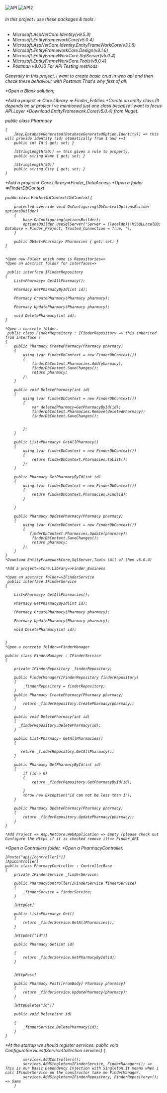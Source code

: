 ![API](https://gblobscdn.gitbook.com/assets%2F-MRsSS_At9fCka5xk3SA%2F-MX3PAsNI7hXwzrLIWvU%2F-MX3PH7_BRyO_87M2ifm%2FAPI.jpg?alt=media&token=150823f3-a681-4ffa-a774-f47f32bbaf96)
![API2](https://gblobscdn.gitbook.com/assets%2F-MRsSS_At9fCka5xk3SA%2F-MX3PAsNI7hXwzrLIWvU%2F-MX3PH7ciW-QJjOf-768%2FAPIMETHODS.png?alt=media&token=88f0b5f9-caef-46b1-b736-1441a6c9c782)
<h6>In this project i use these packages & tools :<h6>

* Microsoft.AspNetCore.Identity(v9.5.3)
* Microsoft.EntityFrameworkCore(v5.0.4)
* Microsoft.AspNetCore.Identity.EntityFrameWorkCore(v3.1.6)
* Microsoft.EntityFrameworkCore.Design(v3.1.6)
* Microsoft.EntityFrameWorkCore.SqlServer(v5.0.4)
* Microsoft.EntityFrameWorkCore.Tools(v5.0.4)
* Postman v8.0.10 For API Testing methods

Generally in this project, i want to create basic crud in web api and then check these behaviour with Postman.That's why first of all;

*Open a Blank solution;

*Add a project => Core.Library => Finder_Entities
*Create an entity class.(It depends on ur project i ve mentioned just one class because i want to focus APİ.Layer
*Download EntityFramework.Core(v5.0.4) from Nuget.

 public class Pharmacy

    {
        [Key,DatabaseGenerated(DatabaseGeneratedOption.Identity)] => this will provide identity (id) otomatically from 1 and ++1
        public int Id { get; set; }

        [StringLength(50)] => this gives a rule to property.
        public string Name { get; set; }

        [StringLength(50)]
        public string City { get; set; }
    }
    
  *Add a project=> Core.Library=>Finder_DataAccess
  *Open a folder =>FinderDbContext
  
   public class FinderDbContext:DbContext
    {

        protected override void OnConfiguring(DbContextOptionsBuilder optionsBuilder)
        {
            base.OnConfiguring(optionsBuilder);
            optionsBuilder.UseSqlServer("Server = (localdb)\\MSSQLLocalDB; Database = Finder_Project; Trusted_Connection = True; ");
        }

        public DbSet<Pharmacy> Pharmacies { get; set; }
    }
    
    
    *Open new Folder which name is Repositories=>
    *Open an abstract folder for interfaces=>
    
     public interface IFinderRepository
    {
        List<Pharmacy> GetAllPharmacy();

        Pharmacy GetPharmacyById(int id);

        Pharmacy CreatePharmacy(Pharmacy pharmacy);

        Pharmacy UpdatePharmacy(Pharmacy pharmacy);

        void DeletePharmacy(int id);
    }
    
    *Open a concrete folder.
     public class FinderRepository : IFinderRepository => this inherited from interface !
    {
        public Pharmacy CreatePharmacy(Pharmacy pharmacy)
        {
            using (var finderDbContext = new FinderDbContext())
            {
                finderDbContext.Pharmacies.Add(pharmacy);
                finderDbContext.SaveChanges();
                return pharmacy;
            };
        }

        public void DeletePharmacy(int id)
        {
            using (var finderDbContext = new FinderDbContext())
            {
                var deletedPharmacy=GetPharmacyById(id);
                finderDbContext.Pharmacies.Remove(deletedPharmacy);
                finderDbContext.SaveChanges();


            };
        }

        public List<Pharmacy> GetAllPharmacy()
        {
            using (var finderDbContext = new FinderDbContext())
            {
                return finderDbContext.Pharmacies.ToList();
            };
        }

        public Pharmacy GetPharmacyById(int id)
        {
            using (var finderDbContext = new FinderDbContext())
            {
                return finderDbContext.Pharmacies.Find(id);
            }
            
        }

        public Pharmacy UpdatePharmacy(Pharmacy pharmacy)
        {
            using (var finderDbContext = new FinderDbContext())
            {
               finderDbContext.Pharmacies.Update(pharmacy);
                finderDbContext.SaveChanges();
                return pharmacy;
            };
        }
    } 
    *Download EntityFrameworkCore,SqlServer,Tools (All of them v5.0.4)
    
    *Add a project=>Core.Library=>Finder_Business
    
    *Open an abstract folder=>IFinderService
     public interface IFinderService
    {

        List<Pharmacy> GetAllPharmacies();

        Pharmacy GetPharmacyById(int id);

        Pharmacy CreatePharmacy(Pharmacy pharmacy);

        Pharmacy UpdatePharmacy(Pharmacy pharmacy);

        void DeletePharmacy(int id);


    }
    *Open a concrete folder=>FinderManager
    
    public class FinderManager : IFinderService
    {

        private IFinderRepository _finderRepository;

        public FinderManager(IFinderRepository finderRepository)
        {
            _finderRepository = finderRepository;
        }
        public Pharmacy CreatePharmacy(Pharmacy pharmacy)
        {
            return _finderRepository.CreatePharmacy(pharmacy);
        }

        public void DeletePharmacy(int id)
        {
          _finderRepository.DeletePharmacy(id);
        }

        public List<Pharmacy> GetAllPharmacies()
        {
          
           return _finderRepository.GetAllPharmacy();
        }

        public Pharmacy GetPharmacyById(int id)
        {
            if (id > 0)
            {
                return _finderRepository.GetPharmacyById(id);

            }
            throw new Exception("id can not be less than 1");
        }

        public Pharmacy UpdatePharmacy(Pharmacy pharmacy)
        {
            return _finderRepository.UpdatePharmacy(pharmacy);
        }
    }
    
    *Add Project => Asp.NetCore.WebApplication => Empty (please check out Configure the Https if it is checked remove it)=> Finder_API
   
   *Open a Controllers folder.
   *Open a PharmacyController.
   
    [Route("api/[controller]")]
    [ApiController]
    public class PharmacyController : ControllerBase
    {
        private IFinderService _finderService;

        public PharmacyController(IFinderService finderService)
        {
            _finderService = finderService;
        }

        [HttpGet]

        public List<Pharmacy> Get()
        {
            return _finderService.GetAllPharmacies();
        }

        [HttpGet("id")]

        public Pharmacy Get(int id)

        {
            return _finderService.GetPharmacyById(id);
        }


        [HttpPost]

        public Pharmacy Post([FromBody] Pharmacy pharmacy)
        {
            return _finderService.UpdatePharmacy(pharmacy);
        }

        [HttpDelete("id")]

        public void Delete(int id)

        {
            _finderService.DeletePharmacy(id);
        }
    }
    
 *At the startup we should register services.
 public void ConfigureServices(IServiceCollection services)
        {

            services.AddControllers();
            services.AddSingleton<IFinderService, FinderManager>(); => This is our basic Dependency Injection with Singleton.It means when i call IFinderService on the constructor take me FinderManager.
            services.AddSingleton<IFinderRepository, FinderRepository>(); => Same
        }
